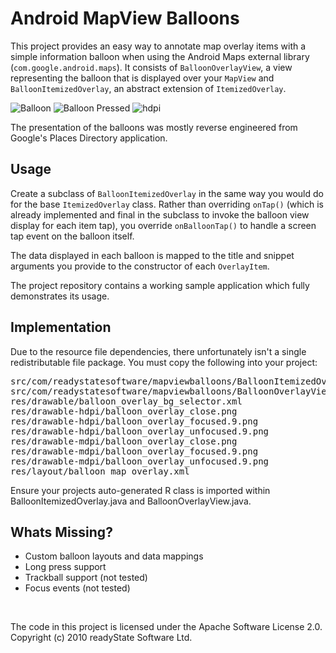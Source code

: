 Android MapView Balloons
========================

This project provides an easy way to annotate map overlay items with a simple information balloon when using the Android Maps external library (`com.google.android.maps`). It consists of `BalloonOverlayView`, a view representing the balloon that is displayed over your `MapView` and `BalloonItemizedOverlay`, an abstract extension of `ItemizedOverlay`.

![Balloon](http://jeffgilfelt.com/mapviewballoons/device-balloon1.png "Balloon")
![Balloon Pressed](http://jeffgilfelt.com/mapviewballoons/device-balloon2.png "Balloon Pressed")
![hdpi](http://jeffgilfelt.com/mapviewballoons/device-balloon-hdpi.png "hdpi")

The presentation of the balloons was mostly reverse engineered from Google's Places Directory application. 

Usage
-----

Create a subclass of `BalloonItemizedOverlay` in the same way you would do for the base `ItemizedOverlay` class. Rather than overriding `onTap()` (which is already implemented and final in the subclass to invoke the balloon view display for each item tap), you override `onBalloonTap()` to handle a screen tap event on the balloon itself.

The data displayed in each balloon is mapped to the title and snippet arguments you provide to the constructor of each `OverlayItem`.

The project repository contains a working sample application which fully demonstrates its usage.

Implementation
--------------

Due to the resource file dependencies, there unfortunately isn't a single redistributable file package. You must copy the following into your project:

<pre>
src/com/readystatesoftware/mapviewballoons/BalloonItemizedOverlay.java
src/com/readystatesoftware/mapviewballoons/BalloonOverlayView.java
res/drawable/balloon_overlay_bg_selector.xml
res/drawable-hdpi/balloon_overlay_close.png
res/drawable-hdpi/balloon_overlay_focused.9.png
res/drawable-hdpi/balloon_overlay_unfocused.9.png
res/drawable-mdpi/balloon_overlay_close.png
res/drawable-mdpi/balloon_overlay_focused.9.png
res/drawable-mdpi/balloon_overlay_unfocused.9.png
res/layout/balloon_map_overlay.xml
</pre>

Ensure your projects auto-generated R class is imported within BalloonItemizedOverlay.java and BalloonOverlayView.java.

Whats Missing?
--------------

* Custom balloon layouts and data mappings
* Long press support
* Trackball support (not tested)
* Focus events (not tested)

<br />

The code in this project is licensed under the Apache Software License 2.0.
<br />
Copyright (c) 2010 readyState Software Ltd.
